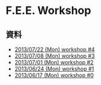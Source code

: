 F.E.E. Workshop
========


## 資料

* [2013/07/22 (Mon) workshop #4](https://docs.google.com/presentation/d/1NfsPyypmmvgWkjpTI3nlzXvzA8teHWtwKPYdwdLBoHk/edit?usp=sharing)
* [2013/07/08 (Mon) workshop #3](https://docs.google.com/presentation/d/1ctsjpN-LPBQGjD4aQMtrG1O1PCadhrgGyKQha-SWe_M/edit?usp=sharing)
* [2013/07/01 (Mon) workshop #2](https://docs.google.com/presentation/d/1orebnVgJnYU930MS_iqbwsDQAvnhxGeeETc_0oTNXmk/edit?usp=sharing)
* [2013/06/24 (Mon) workshop #1](https://docs.google.com/presentation/d/1hV_QC3FQA31DFSr2F9pwdZHpWwaElvYUXbP1yYZJj6U/edit#slide=id.p)
* [2013/06/17 (Mon) workshop #0](https://docs.google.com/presentation/d/1pnHBOz7mPRFf4NFmNGVxuoosOovhOY4c9pxztlq8kG8/edit#slide=id.p)

